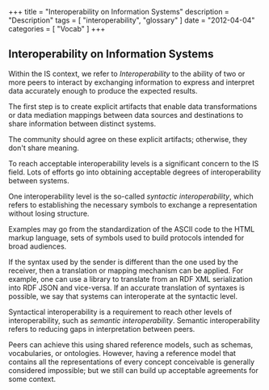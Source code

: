 +++
title = "Interoperability on Information Systems"
description = "Description"
tags = [
    "interoperability",
    "glossary"
]
date = "2012-04-04"
categories = [
    "Vocab"
]
+++

## Interoperability on Information Systems

Within the IS context, we refer to *Interoperability* to the ability of two or more peers to interact by exchanging information to express and interpret data accurately enough to produce the expected results. 

The first step is to create explicit artifacts that enable data transformations or data mediation mappings between data sources and destinations to share information between distinct systems. 

The community should agree on these explicit artifacts; otherwise, they don't share meaning.

To reach acceptable interoperability levels is a significant concern to the IS field. Lots of efforts go into obtaining acceptable degrees of interoperability between systems. 

One interoperability level is the so-called *syntactic interoperability*, which refers to establishing the necessary symbols to exchange a representation without losing structure. 

Examples may go from the standardization of the ASCII code to the HTML markup language, sets of symbols used to build protocols intended for broad audiences.

If the syntax used by the sender is different than the one used by the receiver, then a translation or mapping mechanism can be applied. For example, one can use a library to translate from an RDF XML serialization into RDF JSON and vice-versa. If an accurate translation of syntaxes is possible, we say that systems can interoperate at the syntactic level.

Syntactical interoperability is a requirement to reach other levels of interoperability, such as *semantic interoperability*. Semantic interoperability refers to reducing gaps in interpretation between peers.

Peers can achieve this using shared reference models, such as schemas, vocabularies, or ontologies. However, having a reference model that contains all the representations of every concept conceivable is generally considered impossible; but we still can build up acceptable agreements for some context.
